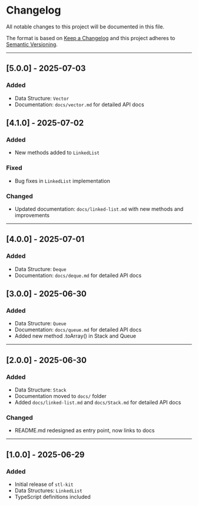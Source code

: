 # Changelog

All notable changes to this project will be documented in this file.

The format is based on [Keep a Changelog](https://keepachangelog.com/en/1.0.0/)
and this project adheres to [Semantic Versioning](https://semver.org/).

---

## [5.0.0] - 2025-07-03

### Added

- Data Structure: `Vector`
- Documentation: `docs/vector.md` for detailed API docs

## [4.1.0] - 2025-07-02

### Added

- New methods added to `LinkedList`

### Fixed

- Bug fixes in `LinkedList` implementation

### Changed

- Updated documentation: `docs/linked-list.md` with new methods and improvements

---

## [4.0.0] - 2025-07-01

### Added

- Data Structure: `Deque`
- Documentation: `docs/deque.md` for detailed API docs

## [3.0.0] - 2025-06-30

### Added

- Data Structure: `Queue`
- Documentation: `docs/queue.md` for detailed API docs
- Added new method .toArray() in Stack and Queue

---

## [2.0.0] - 2025-06-30

### Added

- Data Structure: `Stack`
- Documentation moved to `docs/` folder
- Added `docs/linked-list.md` and `docs/Stack.md` for detailed API docs

### Changed

- README.md redesigned as entry point, now links to docs

---

## [1.0.0] - 2025-06-29

### Added

- Initial release of `stl-kit`
- Data Structures: `LinkedList`
- TypeScript definitions included
